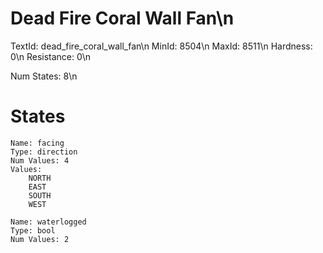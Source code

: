 # Dead Fire Coral Wall Fan\n
TextId: dead_fire_coral_wall_fan\n
MinId: 8504\n
MaxId: 8511\n
Hardness: 0\n
Resistance: 0\n

Num States: 8\n
# States
```
Name: facing
Type: direction
Num Values: 4
Values:
    NORTH
    EAST
    SOUTH
    WEST

Name: waterlogged
Type: bool
Num Values: 2
```